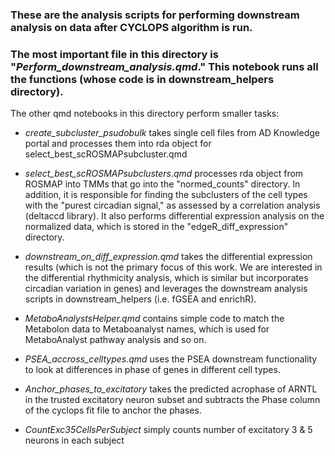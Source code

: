 ### These are the analysis scripts for performing downstream analysis on data after CYCLOPS algorithm is run.

### The most important file in this directory is "*Perform_downstream_analysis.qmd*." This notebook runs all the functions (whose code is in downstream_helpers directory).

The other qmd notebooks in this directory perform smaller tasks:
-   *create_subcluster_psudobulk* takes single cell files from AD Knowledge portal and processes them into rda object for select_best_scROSMAPsubcluster.qmd

-   *select_best_scROSMAPsubclusters.qmd* processes rda object from ROSMAP into TMMs that go into the "normed_counts" directory. In addition, it is responsible for finding the subclusters of the cell types with the "purest circadian signal," as assessed by a correlation analysis (deltaccd library). It also performs differential expression analysis on the normalized data, which is stored in the "edgeR_diff_expression" directory.

-   *downstream_on_diff_expression.qmd* takes the differential expression results (which is not the primary focus of this work. We are interested in the differential rhythmicity analysis, which is similar but incorporates circadian variation in genes) and leverages the downstream analysis scripts in downstream_helpers (i.e. fGSEA and enrichR).

-   *MetaboAnalystsHelper.qmd* contains simple code to match the Metabolon data to Metaboanalyst names, which is used for MetaboAnalyst pathway analysis and so on.

-   *PSEA_accross_celltypes.qmd* uses the PSEA downstream functionality to look at differences in phase of genes in different cell types.

-   *Anchor_phases_to_excitatory* takes the predicted acrophase of ARNTL in the trusted excitatory neuron subset and subtracts the Phase column of the cyclops fit file to anchor the phases.

-   *CountExc35CellsPerSubject* simply counts number of excitatory 3 & 5 neurons in each subject

### 

